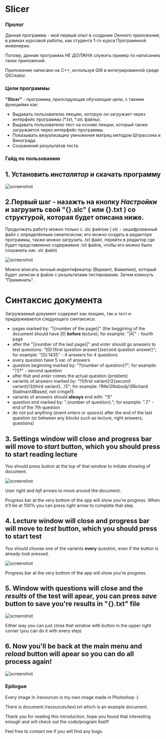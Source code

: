 # Slicer

### Пролог

Данная программа - мой первый опыт в создании _Окнного приложения_, в рамках курсовой работы, как студента 1-го курса Программной инженерии.

Потому, данная программа _НЕ ДОЛЖНА_ служить пример по написанию таких приложений.

Приложение написано на C++, используя Qt6 в интегрированной среде QtCreator.

### Цели программы

**"Slicer"** - программа, прелседующая _обучающие_ цели, с такими функциями как:
- Выдавать пользователю лекцию, которую он загружает через интерфейс программы (*.txt, *.slc файлы). 
- Выдавать пользователю тест на основе лекции, который также загружается через интерфейс программы.
- Показывать визуализацию умножения матриц методом Штрассена и Винограда.
- Сохранений результатов теста.

### Гайд по пользованию

## 1. Установить *инсталятор* и скачать программу 

![screenshot](https://github.com/dacsson/Slicer/blob/main/backg.jpg)

## 2.Первый шаг - назажть на кнопку _Настройки_ и загрузить свой "{}.slc" ( или {}.txt ) со структурой, которая будет описана ниже. 
Продолжать работу можно только с .slc файлом (.slc - зашифрованный файл с определённым синатксисом; его можно создать в редакторе программы, также можно загрузить .txt файл, перейти в редактор где будет представленно содержимое .txt файла, чтобы его можно было сохранить как .slc файл)

![screenshot](https://github.com/dacsson/Slicer/blob/main/settings.jpg)

Можно вписать личный индентификатор (Вариант, Фамилию), который будет записан в файле с результатами тестирования. Затем кликнуть "Применить".

# Синтаксис документа

Загружаемый документ содержит как _лекцию_, так и _тест_ и придерживается следующего синтаксиса:

- pages marked by: "|{number of the page}|" (the beggining of the document should have |0| **before** lecture); for example: "|4|" - fourth page
- after the "|{number of the last page}|" and _enter_ should go anwsers to test questions: "[0]:{first question answer}{second question answer}"; for example: "[0]:1435" - 4 answers for 4 questions
- every question have 5 var. of answers 
- question beginning marked by: "?{number of question}?"; for example: "?2?" - second question
- after that and _enter_ comes the actual question (problem) 
- variants of answers marked by: "!1{first variant}!2{second variant}!3{third variant}...!5"; for example: !1Me!2Nobody!3Richard Stallman!4Based, not cringe!5
- variants of answers should **always** end with: "!5"
- question end marked by: ".{number of question}."; for example: ".7." - end of the 7th question
- do *not* put anything (event _enters_ or _spaces_) after the end of the last question (or between any _blocks_ such as lecture, right answers, questions)

## 3. Settings window will close and progress bar will move to _start_ button, which you should press to start reading lecture

You should press button at the top of that window to initiate showing of document.

![screenshot](https://github.com/dacsson/Slicer/blob/main/start.jpg)

User _right_ and _left_ arrows to move around the document.

Progress bar at the very bottom of the app will show you're progress. When it'll be at 100% you can press right arrow to complete that step.

## 4. Lecture window will close and progress bar will move to _test_ button, which you should press to start test 

You should choose one of the variants **every** question, even if the button is already look pressed.

![screenshot](https://github.com/dacsson/Slicer/blob/main/question.jpg)

Progress bar at the very bottom of the app will show you're progress.

## 5. Window with questions will close and the _results_ of the test will apear, you can press _save_ button to save you're results in "{}.txt" file 

![screenshot](https://github.com/dacsson/Slicer/blob/main/results.jpg)

Either way you can just close that window with button in the upper right corner (you can do it with every step)

## 6. Now you'll be back at the main menu and _reload_ button will apear so you can do all process again! 

![screenshot](https://github.com/dacsson/Slicer/blob/main/reboot.jpg)

### Epilogue

Every image in /resources is my own image made in Photoshop :).

There is document /resources/text.txt which is an example document.

Thank you for reading this introduction, hope you found that interesting enough and will check out the code/program itself!

Feel free to contact me if you will find any bugs.


